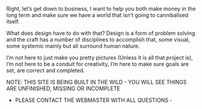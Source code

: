 Right, let’s get down to business, I want to help you  both make money in the long term and make sure we have a world that isn’t going to cannibalised itself. 

What does design have to do with that? Design is a form of problem solving and the craft has a number of disciplines to accomplish that, some visual, some systemic mainly but all surround human nature.

I’m not here to just make you pretty pictures (Unless it is all that project is), I’m not here to be a conduit for creativity, I’m here to make sure goals are set, are correct and completed.

NOTE: THIS SITE IS BEING BUILT IN THE WILD - YOU WILL SEE THINGS ARE UNFINISHED, MISSING OR INCOMPLETE
- PLEASE CONTACT THE WEBMASTER WITH ALL QUESTIONS -
